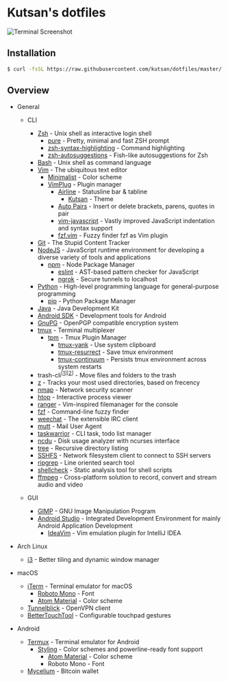 # Kutsan's dotfiles

![Terminal Screenshot][screenshot]

## Installation

```bash
$ curl -fsSL https://raw.githubusercontent.com/kutsan/dotfiles/master/.tools/install.sh | bash
```

## Overview

- General
	- CLI
		- [Zsh](http://www.zsh.org) - Unix shell as interactive login shell
			- [pure](https://github.com/sindresorhus/pure) - Pretty, minimal and fast ZSH prompt
			- [zsh-syntax-highlighting](https://github.com/zsh-users/zsh-syntax-highlighting) - Command highlighting
			- [zsh-autosuggestions](https://github.com/zsh-users/zsh-autosuggestions) - Fish-like autosuggestions for Zsh
		- [Bash](https://www.gnu.org/software/bash) - Unix shell as command language
		- [Vim](https://github.com/vim/vim) - The ubiquitous text editor
			- [Minimalist](https://github.com/dikiaap/minimalist) - Color scheme
			- [VimPlug](https://github.com/junegunn/vim-plug) - Plugin manager
				- [Airline](https://github.com/vim-airline/vim-airline) - Statusline bar & tabline
					- [Kutsan](https://github.com/kutsan/dotfiles/blob/master/.vim/autoload/airline/themes/kutsan.vim) - Theme
				- [Auto Pairs](https://github.com/jiangmiao/auto-pairs) - Insert or delete brackets, parens, quotes in pair
				- [vim-javascript](https://github.com/pangloss/vim-javascript) - Vastly improved JavaScript indentation and syntax support
				- [fzf.vim](https://github.com/junegunn/fzf.vim) - Fuzzy finder fzf as Vim plugin
		- [Git](https://git-scm.com) - The Stupid Content Tracker
		- [NodeJS](https://nodejs.org) - JavaScript runtime environment for developing a diverse variety of tools and applications
			- [npm](https://www.npmjs.com) - Node Package Manager
				- [eslint](https://github.com/eslint/eslint) - AST-based pattern checker for JavaScript
				- [ngrok](https://github.com/bubenshchykov/ngrok) - Secure tunnels to localhost
		- [Python](https://www.python.org) - High-level programming language for general-purpose programming
			- [pip](https://pip.pypa.io) - Python Package Manager
		- [Java](https://www.oracle.com) - Java Development Kit
		- [Android SDK](https://developer.android.com) - Development tools for Android
		- [GnuPG](https://www.gnupg.org) - OpenPGP compatible encryption system
		- [tmux](https://github.com/tmux/tmux) - Terminal multiplexer
			- [tpm](https://github.com/tmux-plugins/tpm) - Tmux Plugin Manager
				- [tmux-yank](https://github.com/tmux-plugins/tmux-yank) - Use system clipboard
				- [tmux-resurrect](https://github.com/tmux-plugins/tmux-resurrect) - Save tmux environment
				- [tmux-continuum](https://github.com/tmux-plugins/tmux-continuum) - Persists tmux environment across system restarts
		- trash-cli<sup>[[1](https://github.com/andreafrancia/trash-cli)][[2](http://hasseg.org/trash)]</sup> - Move files and folders to the trash
		- [z](https://github.com/rupa/z) - Tracks your most used directories, based on frecency
		- [nmap](https://github.com/nmap/nmap) - Network security scanner
		- [htop](https://github.com/hishamhm/htop) - Interactive process viewer
		- [ranger](https://github.com/ranger/ranger) - Vim-inspired filemanager for the console
		- [fzf](https://github.com/junegunn/fzf) - Command-line fuzzy finder
		- [weechat](https://github.com/weechat/weechat) - The extensible IRC client
		- [mutt](http://www.mutt.org) - Mail User Agent
		- [taskwarrior](https://github.com/taskwarrior/task) - CLI task, todo list manager
		- [ncdu](https://dev.yorhel.nl/ncdu) - Disk usage analyzer with ncurses interface
		- [tree](https://github.com/execjosh/tree) - Recursive directory listing
		- [SSHFS](https://github.com/libfuse/sshfs) - Network filesystem client to connect to SSH servers
		- [ripgrep](https://github.com/BurntSushi/ripgrep) - Line oriented search tool
		- [shellcheck](https://github.com/koalaman/shellcheck) - Static analysis tool for shell scripts
		- [ffmpeg](https://github.com/FFmpeg/FFmpeg) - Cross-platform solution to record, convert and stream audio and video

	- GUI
		- [GIMP](https://www.gimp.org) - GNU Image Manipulation Program
		- [Android Studio](https://developer.android.com/studio) - Integrated Development Environment for mainly Android Application Development
			- [IdeaVim](https://github.com/JetBrains/ideavim) - Vim emulation plugin for IntelliJ IDEA

- Arch Linux
	- [i3](https://github.com/i3/i3) - Better tiling and dynamic window manager

- macOS
	- [iTerm](https://www.iterm2.com) - Terminal emulator for macOS
		- [Roboto Mono](https://github.com/powerline/fonts) - Font
		- [Atom Material](https://github.com/kutsan/dotfiles/blob/master/.config/iterm/AtomMaterial.itermcolors) - Color scheme
	- [Tunnelblick](https://tunnelblick.net) - OpenVPN client
	- [BetterTouchTool](https://www.boastr.net) - Configurable touchpad gestures

- Android
	- [Termux](https://github.com/termux/termux-app) - Terminal emulator for Android
		- [Styling](https://github.com/termux/termux-styling) - Color schemes and powerline-ready font support
			- [Atom Material](https://github.com/kutsan/dotfiles/blob/master/.termux/colors.properties) - Color scheme
			- Roboto Mono - Font
	- [Mycelium](https://play.google.com/store/apps/details?id=com.mycelium.wallet) - Bitcoin wallet

[screenshot]: https://i.imgur.com/C4uj1c9.png
